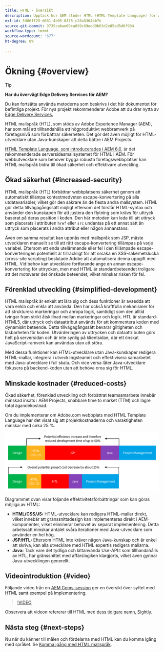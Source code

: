 ```yaml
---
title: HTML - översikt
description: Upptäck hur AEM stöder HTML (HTML Template Language) för att skapa ett produktivt webbramverk på företagsnivå som förbättrar säkerheten. Med det här ramverket kan HTML-utvecklare utan Java-kunskaper delta bättre i AEM Projects.
exl-id: 5d06ff25-d681-4b95-8375-c28a8364eb7e
source-git-commit: 9735ca6ae09ca899c69edd9b63d2e85ad5d6f904
workflow-type: tm+mt
source-wordcount: '677'
ht-degree: 0%

---
```



# Ökning {#overview}

>[!TIP]
>
>**Har du övervägt Edge Delivery Services för AEM?**
>
>Du kan fortsätta använda metoderna som beskrivs i det här dokumentet för befintliga projekt. För nya projekt rekommenderar Adobe att du drar nytta av [Edge Delivery Services.](https://experienceleague.adobe.com/en/docs/experience-manager-cloud-service/content/edge-delivery/overview)

HTML mallspråk (HTL), som stöds av Adobe Experience Manager (AEM), har som mål att tillhandahålla ett högproduktivt webbramverk på företagsnivå som förbättrar säkerheten. Det gör det även möjligt för HTML-utvecklare utan Java-kunskaper att delta bättre i AEM Projects.

[HTML Template Language, som introducerades i AEM 6.0](history.md), är det rekommenderade serversidesmallsystemet för HTML i AEM. För webbutvecklare som behöver bygga robusta företagswebbplatser kan HTML mallspråk bidra till ökad säkerhet och effektivare utveckling.

## Ökad säkerhet {#increased-security}

HTML mallspråk (HTL) förbättrar webbplatsens säkerhet genom att automatiskt tillämpa kontextmedveten escape-konvertering på alla utdatavariabler, vilket gör den säkrare än de flesta andra mallsystem. HTML gör detta tillvägagångssätt möjligt eftersom det förstår HTML-syntax och använder den kunskapen för att justera den flytning som krävs för uttryck baserat på deras position i koden. Den här metoden kan leda till att uttryck som placerats i attributen `href` eller `src` undantas på ett annat sätt än uttryck som placerats i andra attribut eller någon annanstans.

Även om samma resultat kan uppnås med mallspråk som JSP, måste utvecklaren manuellt se till att rätt escape-konvertering tillämpas på varje variabel. Eftersom ett enda utelämnande eller fel i den tillämpade escape-konverteringen potentiellt är tillräckligt för att orsaka en XSS-säkerhetslucka (cross-site scripting) beslutade Adobe att automatisera denna uppgift med HTML. Vid behov kan utvecklare fortfarande ange en annan escape-konvertering för uttrycken, men med HTML är standardbeteendet troligare att det motsvarar det önskade beteendet, vilket minskar risken för fel.

## Förenklad utveckling {#simplified-development}

HTML mallspråk är enkelt att lära sig och dess funktioner är avsedda att vara enkla och enkla att använda. Den har också kraftfulla mekanismer för att strukturera markeringar och anropa logik, samtidigt som den alltid tvingar fram strikt åtskillnad mellan markeringar och logik. HTL är standard-HTML5, där uttryck och dataattribut används för att kommentera koden med dynamiskt beteende. Detta tillvägagångssätt bevarar giltigheten och läsbarheten för koden. Utvärderingen av uttrycken och dataattributen görs helt på serversidan och är inte synlig på klientsidan, där ett önskat JavaScript-ramverk kan användas utan att störa.

Med dessa funktioner kan HTML-utvecklare utan Java-kunskaper redigera HTML-mallar, integrera i utvecklingsteamet och effektivisera samarbetet med Java-utvecklare i full skala. Och vice versa låter Java-utvecklare fokusera på backend-koden utan att behöva oroa sig för HTML.

## Minskade kostnader {#reduced-costs}

Ökad säkerhet, förenklad utveckling och förbättrat teamsamarbete innebär minskad insats i AEM Projects, snabbare time to market (TTM) och lägre total ägandekostnad.

Om du implementerar om Adobe.com webbplats med HTML Template Language har det visat sig att projektkostnaderna och varaktigheten minskar med cirka 25 %.

![Öka och minska kostnaderna effektivt](assets/chlimage_1.png)

Diagrammet ovan visar följande effektivitetsförbättringar som kan göras möjliga av HTML:

* **HTML/CSS/JS:** HTML-utvecklare kan redigera HTML-mallar direkt, vilket innebär att gränssnittsdesign kan implementeras direkt i AEM-komponenter, vilket eliminerar behovet av separat implementering. Detta arbetssätt minskar antalet svåra iterationer med Java-utvecklare som använder en hel hög.
* **JSP/HTL:** Eftersom HTML inte kräver någon Java-kunskap och är enkel att skriva, kan alla utvecklare med HTML expertis redigera mallarna.
* **Java:** Tack vare det tydliga och lättanvända Use-API:t som tillhandahålls av HTL, har gränssnittet med affärslogiken klargjorts, vilket även gynnar Java-utvecklingen generellt.

## Videointroduktion {#video}

Följande video från en [AEM Gems-session](https://experienceleague.adobe.com/en/docs/events/experience-manager-gems-recordings/gems2014/aem-introduction-to-htl) ger en översikt över syftet med HTML samt exempel på implementering.

>[!VIDEO](https://video.tv.adobe.com/v/19504/?quality=9)

Observera att videon refererar till HTML med [dess tidigare namn, Sightly](history.md).

## Nästa steg {#next-steps}

Nu när du känner till målen och fördelarna med HTML kan du komma igång med språket. Se [Komma igång med HTML mallspråk](getting-started.md).
